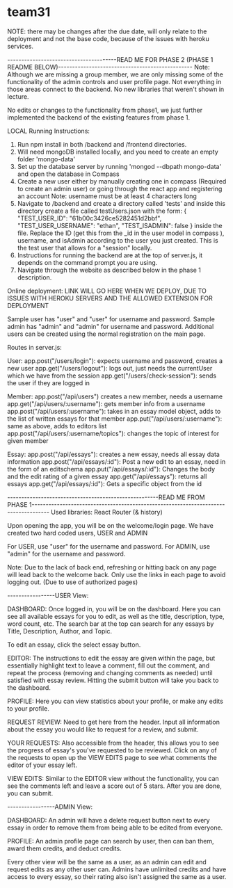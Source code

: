 # team31
NOTE: there may be changes after the due date, will only relate to the deployment and not the base code, because of the issues with heroku services.


---------------------------------------READ ME FOR PHASE 2 (PHASE 1 README BELOW)------------------------------------------------
Note: Although we are missing a group member, we are only missing some of the functionality of the admin controls and user profile page. Not everything in those areas connect to the backend.
No new libraries that weren't shown in lecture.

No edits or changes to the functionality from phase1, we just further implemented the backend of the existing features from phase 1.

LOCAL Running Instructions:
1) Run npm install in both /backend and /frontend directories.
2) Will need mongoDB installed locally, and you need to create an empty folder 'mongo-data'
3) Set up the database server by running 'mongod --dbpath mongo-data' and open the database in Compass
4) Create a new user either by manually creating one in compass (Required to create an admin user) or going through the react app and registering an account
Note: username must be at least 4 characters long
5) Navigate to /backend and create a directory called 'tests' and inside this directory create a file called testUsers.json with the form:
{
  "TEST_USER_ID": "61b00c3426ce5282451d2bbf",
  "TEST_USER_USERNAME": "ethan",
  "TEST_ISADMIN": false
}
inside the file. Replace the ID (get this from the _id in the user model in compass ), username, and isAdmin according to the user you just created. This is the test user that allows for a "session" locally.
6) Instructions for running the backend are at the top of server.js, it depends on the command prompt you are using.
7) Navigate through the website as described below in the phase 1 description.


Online deployment: LINK WILL GO HERE WHEN WE DEPLOY, DUE TO ISSUES WITH HEROKU SERVERS AND THE ALLOWED EXTENSION FOR DEPLOYMENT

Sample user has "user" and "user" for username and password.
Sample admin has "admin" and "admin" for username and password.
Additional users can be created using the normal registration on the main page.


Routes in server.js:

User:
app.post("/users/login"): expects username and password, creates a new user
app.get("/users/logout"): logs out, just needs the currentUser which we have from the session
app.get("/users/check-session"): sends the user if they are logged in

Member:
app.post("/api/users") creates a new member, needs a username
app.get("/api/users/:username"): gets member info from a username
app.post("/api/users/:username"): takes in an essay model object, adds to the list of written essays for that member
app.put("/api/users/:username"): same as above, adds to editors list
app.post("/api/users/:username/topics"): changes the topic of interest for given member

Essay:
app.post("/api/essays"): creates a new essay, needs all essay data information
app.post("/api/essays/:id"): Post a new edit to an essay, need in the form of an editschema
app.put("/api/essays/:id"): Changes the body and the edit rating of a given essay
app.get("/api/essays"): returns all essays
app.get("/api/essays/:id"): Gets a specific object from the id













------------------------------------------------------READ ME FROM PHASE 1------------------------------------------------------------------------------------
Used libraries: React Router (& history)


Upon opening the app, you will be on the welcome/login page. We have created two hard coded users, USER and ADMIN

For USER, use "user" for the username and password.
For ADMIN, use "admin" for the username and password.

Note: Due to the lack of back end, refreshing or hitting back on any page will lead back to the welcome back. Only use the links in each page to
avoid logging out. (Due to use of authorized pages)

-----------------USER View:

DASHBOARD:
Once logged in, you will be on the dashboard. Here you can see all available essays for you to edit, as
well as the title, description, type, word count, etc.
The search bar at the top can search for any essays by Title, Description, Author, and Topic.

To edit an essay, click the select essay button.

EDITOR:
The instructions to edit the essay are given within the page, but essentially highlight text to leave a comment,
fill out the comment, and repeat the process (removing and changing comments as needed) until satisfied with essay review.
Hitting the submit button will take you back to the dashboard.

PROFILE:
Here you can view statistics about your profile, or make any edits to your profile.

REQUEST REVIEW:
Need to get here from the header. Input all information about the essay you would like to request for a review, and submit.

YOUR REQUESTS:
Also accessible from the header, this allows you to see the progress of essay's you've requested to be reviewed.
Click on any of the requests to open up the VIEW EDITS page to see what comments the editor of your essay left.

VIEW EDITS:
Similar to the EDITOR view without the functionality, you can see the comments left and leave a score out of 5 stars. After you are done,
you can submit.



-----------------ADMIN View:

DASHBOARD: An admin will have a delete request button next to every essay in order to remove them from being able to be edited from everyone.

PROFILE: An admin profile page can search by user, then can ban them, award them credits, and deduct credits.

Every other view will be the same as a user, as an admin can edit and request edits as any other user can. Admins have unlimited credits
and have access to every essay, so their rating also isn't assigned the same as a user.
